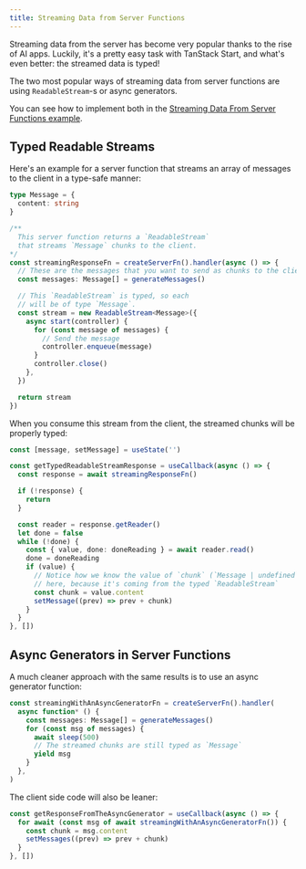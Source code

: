 ```yaml
---
title: Streaming Data from Server Functions
---
```


Streaming data from the server has become very popular thanks to the rise of AI apps. Luckily, it's a pretty easy task with TanStack Start, and what's even better: the streamed data is typed!

The two most popular ways of streaming data from server functions are using `ReadableStream`-s or async generators.

You can see how to implement both in the [Streaming Data From Server Functions example](https://github.com/TanStack/router/tree/main/examples/react/start-streaming-data-from-server-functions).

## Typed Readable Streams

Here's an example for a server function that streams an array of messages to the client in a type-safe manner:

```ts
type Message = {
  content: string
}

/**
  This server function returns a `ReadableStream`
  that streams `Message` chunks to the client.
*/
const streamingResponseFn = createServerFn().handler(async () => {
  // These are the messages that you want to send as chunks to the client
  const messages: Message[] = generateMessages()

  // This `ReadableStream` is typed, so each
  // will be of type `Message`.
  const stream = new ReadableStream<Message>({
    async start(controller) {
      for (const message of messages) {
        // Send the message
        controller.enqueue(message)
      }
      controller.close()
    },
  })

  return stream
})
```

When you consume this stream from the client, the streamed chunks will be properly typed:

```ts
const [message, setMessage] = useState('')

const getTypedReadableStreamResponse = useCallback(async () => {
  const response = await streamingResponseFn()

  if (!response) {
    return
  }

  const reader = response.getReader()
  let done = false
  while (!done) {
    const { value, done: doneReading } = await reader.read()
    done = doneReading
    if (value) {
      // Notice how we know the value of `chunk` (`Message | undefined`)
      // here, because it's coming from the typed `ReadableStream`
      const chunk = value.content
      setMessage((prev) => prev + chunk)
    }
  }
}, [])
```

## Async Generators in Server Functions

A much cleaner approach with the same results is to use an async generator function:

```ts
const streamingWithAnAsyncGeneratorFn = createServerFn().handler(
  async function* () {
    const messages: Message[] = generateMessages()
    for (const msg of messages) {
      await sleep(500)
      // The streamed chunks are still typed as `Message`
      yield msg
    }
  },
)
```

The client side code will also be leaner:

```ts
const getResponseFromTheAsyncGenerator = useCallback(async () => {
  for await (const msg of await streamingWithAnAsyncGeneratorFn()) {
    const chunk = msg.content
    setMessages((prev) => prev + chunk)
  }
}, [])
```
